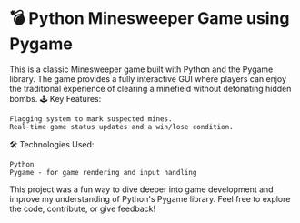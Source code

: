 # 💣 Python Minesweeper Game using Pygame

This is a classic Minesweeper game built with Python and the Pygame library. The game provides a fully interactive GUI where players can enjoy the traditional experience of clearing a minefield without detonating hidden bombs.
🕹️ Key Features:

    Flagging system to mark suspected mines.
    Real-time game status updates and a win/lose condition.

🛠️ Technologies Used:

    Python
    Pygame - for game rendering and input handling

This project was a fun way to dive deeper into game development and improve my understanding of Python's Pygame library. Feel free to explore the code, contribute, or give feedback!
